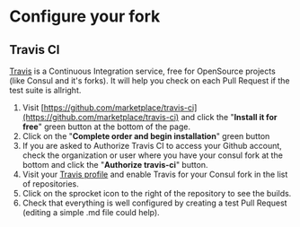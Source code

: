 # Configure your fork

## Travis CI

[Travis](https://travis-ci.org/) is a Continuous Integration service, free for OpenSource projects \(like Consul and it's forks\). It will help you check on each Pull Request if the test suite is allright.

1. Visit [https://github.com/marketplace/travis-ci](https://github.com/marketplace/travis-ci) and click the "**Install it for free**" green button at the bottom of the page.
2. Click on the "**Complete order and begin installation**" green button
3. If you are asked to Authorize Travis CI to access your Github account, check the organization or user where you have your consul fork at the bottom and click the "**Authorize travis-ci**" button.
4. Visit your [Travis profile](https://travis-ci.org/profile/) and enable Travis for your Consul fork in the list of repositories.
5. Click on the sprocket icon to the right of the repository to see the builds.
6. Check that everything is well configured by creating a test Pull Request \(editing a simple .md file could help\).

